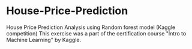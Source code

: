 # House-Price-Prediction
House Price Prediction Analysis using Random forest model (Kaggle competition)
This exercise was a part of the certification course "Intro to Machine Learning" by Kaggle.
